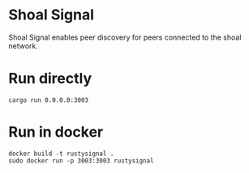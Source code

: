 # Shoal Signal
Shoal Signal enables peer discovery for peers connected to the shoal network.

# Run directly
```
cargo run 0.0.0.0:3003
```

# Run in docker
```
docker build -t rustysignal .
sudo docker run -p 3003:3003 rustysignal
```
